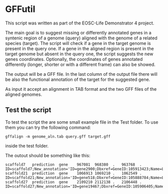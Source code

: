 # GFFutil

This script was written as part of the EOSC-Life Demonstrator 4 project.

The main goal is to suggest missing or differently annotated genes in a syntenic region of a genome (query) aligned with the genome of a related species (target).
The script will check if a gene in the target genome is present in the query one. If a gene in the aligned region is present in the target genome but absent in the query one, the script suggests the new genes coordinates.
Optionally, the coordinates of genes annotated differently (longer, shorter or with a different frame) can also be showed.

The output will be a GFF file. In the last column of the output file there will be also the functional annotation of the target for the suggested gene.

As input it accept an alignment in TAB format and the two GFF files of the aligned genomes.


## Test the script

To test the script the are some small example file in the Test folder.
To use them you can try the following command:

`gffalign -m genome_aln.tab query.gff target.gff`

inside the test folder.

The outout should be something like this:

```
scaffold7	prediction	gene	967081	968380	.	963768	.	ID=scaffold7;New_annotation='ID=gene2900;Dbxref=GeneID:105913423;Name=LOC105913423;gbkey=Gene;gene=LOC105913423;gene_biotype=lncRNA';Note=new
scaffold21	prediction	gene	1066913	1069210	.	1062549	.	ID=scaffold21;New_annotation='ID=gene518;Dbxref=GeneID:105888784;Name=LOC105888784;gbkey=Gene;gene=LOC105888784;gene_biotype=protein_coding';Note=new
scaffold27	prediction	gene	2109210	2112138	.	2106448	.	ID=scaffold27;New_annotation='ID=gene19467;Dbxref=GeneID:105906405;Name=tshz2;gbkey=Gene;gene=tshz2;gene_biotype=protein_coding';Note=new
```
